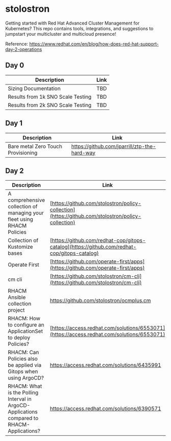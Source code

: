 # stolostron
Getting started with Red Hat Advanced Cluster Management for Kubernetes?  This repo contains tools, integrations, and suggestions to jumpstart your multicluster and multicloud presence!

Reference: https://www.redhat.com/en/blog/how-does-red-hat-support-day-2-operations

## Day 0

| Description | Link |
|-------------|------|
| Sizing Documentation | TBD |
| Results from 1k SNO Scale Testing | TBD |
| Results from 2k SNO Scale Testing | TBD |

## Day 1

| Description | Link |
|-------------|------|
| Bare metal Zero Touch Provisioning | https://github.com/jparrill/ztp-the-hard-way |

## Day 2

| Description | Link |
|-------------|------|
| A comprehensive collection of managing your fleet using RHACM Policies | [https://github.com/stolostron/policy-collection](https://github.com/stolostron/policy-collection) |
| Collection of Kustomize bases | [https://github.com/redhat-cop/gitops-catalog](https://github.com/redhat-cop/gitops-catalog) |
| Operate First | [https://github.com/operate-first/apps](https://github.com/operate-first/apps) |
| cm cli | [https://github.com/stolostron/cm-cli](https://github.com/stolostron/cm-cli) |
| RHACM Ansible collection project | https://github.com/stolostron/ocmplus.cm |
| RHACM: How to configure an ApplicationSet to deploy Policies? | [https://access.redhat.com/solutions/6553071](https://access.redhat.com/solutions/6553071) |
| RHACM: Can Policies also be applied via Gitops when using ArgoCD? | https://access.redhat.com/solutions/6435991 |
| RHACM: What is the Polling Interval in ArgoCD-Applications compared to RHACM-Applications? | https://access.redhat.com/solutions/6390571 |

